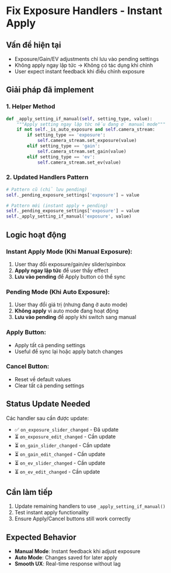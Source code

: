 # Fix Exposure Handlers - Instant Apply

## Vấn đề hiện tại
- Exposure/Gain/EV adjustments chỉ lưu vào pending settings
- Không apply ngay lập tức → Không có tác dụng khi chỉnh
- User expect instant feedback khi điều chỉnh exposure

## Giải pháp đã implement

### 1. Helper Method
```python
def _apply_setting_if_manual(self, setting_type, value):
    """Apply setting ngay lập tức nếu đang ở manual mode"""
    if not self._is_auto_exposure and self.camera_stream:
        if setting_type == 'exposure':
            self.camera_stream.set_exposure(value)
        elif setting_type == 'gain':
            self.camera_stream.set_gain(value)
        elif setting_type == 'ev':
            self.camera_stream.set_ev(value)
```

### 2. Updated Handlers Pattern
```python
# Pattern cũ (chỉ lưu pending)
self._pending_exposure_settings['exposure'] = value

# Pattern mới (instant apply + pending)
self._pending_exposure_settings['exposure'] = value
self._apply_setting_if_manual('exposure', value)
```

## Logic hoạt động

### Instant Apply Mode (Khi Manual Exposure):
1. User thay đổi exposure/gain/ev slider/spinbox
2. **Apply ngay lập tức** để user thấy effect
3. **Lưu vào pending** để Apply button có thể sync

### Pending Mode (Khi Auto Exposure):
1. User thay đổi giá trị (nhưng đang ở auto mode)
2. **Không apply** vì auto mode đang hoạt động
3. **Lưu vào pending** để apply khi switch sang manual

### Apply Button:
- Apply tất cả pending settings
- Useful để sync lại hoặc apply batch changes

### Cancel Button:
- Reset về default values
- Clear tất cả pending settings

## Status Update Needed

Các handler sau cần được update:
- ✅ `on_exposure_slider_changed` - Đã update
- ⏳ `on_exposure_edit_changed` - Cần update  
- ⏳ `on_gain_slider_changed` - Cần update
- ⏳ `on_gain_edit_changed` - Cần update
- ⏳ `on_ev_slider_changed` - Cần update
- ⏳ `on_ev_edit_changed` - Cần update

## Cần làm tiếp
1. Update remaining handlers to use `_apply_setting_if_manual()`
2. Test instant apply functionality
3. Ensure Apply/Cancel buttons still work correctly

## Expected Behavior
- **Manual Mode**: Instant feedback khi adjust exposure
- **Auto Mode**: Changes saved for later apply
- **Smooth UX**: Real-time response without lag
